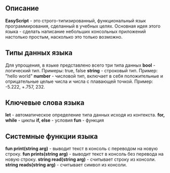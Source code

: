 ## Описание
**EasyScript** - это строго-типизированный, функциональный язык программирования, сделанный в учебных целях. 
Основная идея этого языка - сделать написание небольших консольных приложений настолько простым, насколько это только возможно.

## Типы данных языка
Для упрощения, в языке представлено всего три типа данных
**bool** - логический тип. Примеры: true, false
**string** - строковый тип. Пример: "hello world"
**number** - числовой тип, включает в себя положительные и отрицательные целые числа и числа с плавающей точкой. Пример: -5.222, +.757, 232.

## Ключевые слова языка
**let** - автоматическое определение типа данных исходя из контекста.
**for, while** - циклы
**if, else** - условия
**fun** - функция 

## Системные функции языка
**fun print(string arg)** - выводит текст в консоль с переводом на новую строку.
**fun prints(string arg)** - выводит текст в консоль без перевода на новую строку.
**string read(string arg)** - считывает строку из консоли.
**string reads(string arg)** - считывает символ из консоли.
